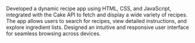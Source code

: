 Developed a dynamic recipe app using HTML, CSS, and JavaScript, integrated with the Cake API to fetch and display a wide variety of recipes. The app allows users to search for recipes, view detailed instructions, and explore ingredient lists. Designed an intuitive and responsive user interface for seamless browsing across devices.
